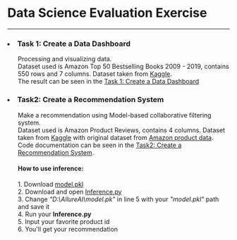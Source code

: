 # Data Science Evaluation Exercise
------------
<h3><li>Task 1: Create a Data Dashboard</h3>
<ul>Processing and visualizing data.</br>
Dataset used is Amazon Top 50 Bestselling Books 2009 - 2019, contains 550 rows and 7 columns. Dataset taken from <a href="https://www.kaggle.com/sootersaalu/amazon-top-50-bestselling-books-2009-2019">Kaggle</a>.</br>
The result can be seen in the <a href="https://github.com/ajipermadi15/Allure-AI-Data-Science-Evaluation-Exercise/blob/main/Create_a_Data_Dashboard.ipynb">Task 1: Create a Data Dashboard</a></br></ul>
<h3><li>Task2: Create a Recommendation System</h3>
<ul>Make a recommendation using Model-based collaborative filtering system.</br>
Dataset used is Amazon Product Reviews, contains 4 columns. Dataset taken from <a href="https://www.kaggle.com/saurav9786/amazon-product-reviews">Kaggle</a> with original dataset from <a href="http://jmcauley.ucsd.edu/data/amazon/">Amazon product data</a>.</br> 
Code documentation can be seen in the <a href="https://github.com/ajipermadi15/Allure-AI-Data-Science-Evaluation-Exercise/blob/main/Create_a_Recommendation_System.ipynb">Task2: Create a Recommendation System</a>.</br>
<h4>How to use inference: </h4>
1. Download <a href="https://github.com/ajipermadi15/Allure-AI-Data-Science-Evaluation-Exercise/blob/main/model.pkl">model.pkl</a></br>
2. Download and open <a href="https://github.com/ajipermadi15/Allure-AI-Data-Science-Evaluation-Exercise/blob/main/Inference.py">Inference.py</a></br>
3. Change <i>"D:\AllureAI\model.pk"</i> in line 5 with your <i>"model.pkl"</i> path and save it</br>
4. Run your <b>Inference.py</b></br>
5. Input your favorite product id</br>
6. You'll get your recommendation</br>
